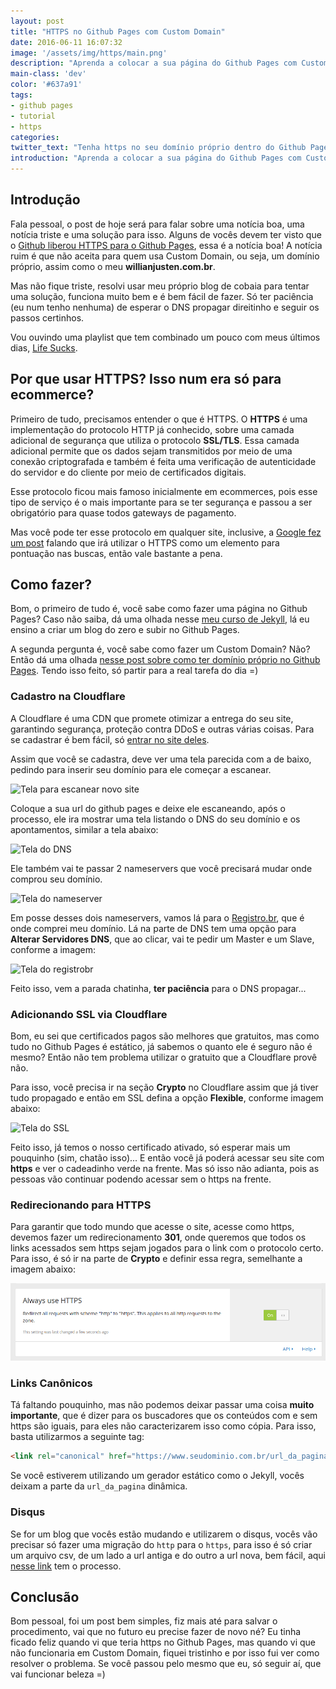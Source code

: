 ```yaml
---
layout: post
title: "HTTPS no Github Pages com Custom Domain"
date: 2016-06-11 16:07:32
image: '/assets/img/https/main.png'
description: "Aprenda a colocar a sua página do Github Pages com Custom Domain e HTTPS"
main-class: 'dev'
color: '#637a91'
tags:
- github pages
- tutorial
- https
categories:
twitter_text: "Tenha https no seu domínio próprio dentro do Github Pages"
introduction: "Aprenda a colocar a sua página do Github Pages com Custom Domain e HTTPS"
---
```


## Introdução

Fala pessoal, o post de hoje será para falar sobre uma notícia boa, uma notícia triste e uma solução para isso. Alguns de vocês devem ter visto que o [Github liberou HTTPS para o Github Pages](https://github.com/blog/2186-https-for-github-pages), essa é a notícia boa! A notícia ruim é que não aceita para quem usa Custom Domain, ou seja, um domínio próprio, assim como o meu **willianjusten.com.br**.

Mas não fique triste, resolvi usar meu próprio blog de cobaia para tentar uma solução, funciona muito bem e é bem fácil de fazer. Só ter paciência (eu num tenho nenhuma) de esperar o DNS propagar direitinho e seguir os passos certinhos.

Vou ouvindo uma playlist que tem combinado um pouco com meus últimos dias, [Life Sucks](https://open.spotify.com/user/spotify/playlist/5eSMIpsnkXJhXEPyRQCTSc).

## Por que usar HTTPS? Isso num era só para ecommerce?

Primeiro de tudo, precisamos entender o que é HTTPS. O **HTTPS** é uma implementação do protocolo HTTP já conhecido, sobre uma camada adicional de segurança que utiliza o protocolo **SSL/TLS**. Essa camada adicional permite que os dados sejam transmitidos por meio de uma conexão criptografada e também é feita uma verificação de autenticidade do servidor e do cliente por meio de certificados digitais.

Esse protocolo ficou mais famoso inicialmente em ecommerces, pois esse tipo de serviço é o mais importante para se ter segurança e passou a ser obrigatório para quase todos gateways de pagamento. 

Mas você pode ter esse protocolo em qualquer site, inclusive, a [Google fez um post](https://webmasters.googleblog.com/2014/08/https-as-ranking-signal.html) falando que irá utilizar o HTTPS como um elemento para pontuação nas buscas, então vale bastante a pena.

## Como fazer?

Bom, o primeiro de tudo é, você sabe como fazer uma página no Github Pages? Caso não saiba, dá uma olhada nesse [meu curso de Jekyll](http://willianjusten.teachable.com/courses/criando-sites-estaticos-com-jekyll), lá eu ensino a criar um blog do zero e subir no Github Pages.

A segunda pergunta é, você sabe como fazer um Custom Domain? Não? Então dá uma olhada [nesse post sobre como ter domínio próprio no Github Pages](https://willianjusten.com.br/dominio-proprio-no-github-pages/). Tendo isso feito, só partir para a real tarefa do dia =)

### Cadastro na Cloudflare

A Cloudflare é uma CDN que promete otimizar a entrega do seu site, garantindo segurança, proteção contra DDoS e outras várias coisas. Para se cadastrar é bem fácil, só [entrar no site deles](https://www.cloudflare.com/a/sign-up).

Assim que você se cadastra, deve ver uma tela parecida com a de baixo, pedindo para inserir seu domínio para ele começar a escanear.

![Tela para escanear novo site](/assets/img/https/add-site.png)

Coloque a sua url do github pages e deixe ele escaneando, após o processo, ele ira mostrar uma tela listando o DNS do seu domínio e os apontamentos, similar a tela abaixo:

![Tela do DNS](/assets/img/https/dns.png)

Ele também vai te passar 2 nameservers que você precisará mudar onde comprou seu domínio.

![Tela do nameserver](/assets/img/https/nameservers.png)

Em posse desses dois nameservers, vamos lá para o [Registro.br](https://registro.br/), que é onde comprei meu domínio. Lá na parte de DNS tem uma opção para **Alterar Servidores DNS**, que ao clicar, vai te pedir um Master e um Slave, conforme a imagem:

![Tela do registrobr](/assets/img/https/registrobr.png)

Feito isso, vem a parada chatinha, **ter paciência** para o DNS propagar...

### Adicionando SSL via Cloudflare

Bom, eu sei que certificados pagos são melhores que gratuitos, mas como tudo no Github Pages é estático, já sabemos o quanto ele é seguro não é mesmo? Então não tem problema utilizar o gratuito que a Cloudflare provê não.

Para isso, você precisa ir na seção **Crypto** no Cloudflare assim que já tiver tudo propagado e então em SSL defina a opção **Flexible**, conforme imagem abaixo:

![Tela do SSL](/assets/img/https/crypto.png)

Feito isso, já temos o nosso certificado ativado, só esperar mais um pouquinho (sim, chatão isso)... E então você já poderá acessar seu site com **https** e ver o cadeadinho verde na frente. Mas só isso não adianta, pois as pessoas vão continuar podendo acessar sem o https na frente.

### Redirecionando para HTTPS

Para garantir que todo mundo que acesse o site, acesse como https, devemos fazer um redirecionamento **301**, onde queremos que todos os links acessados sem https sejam jogados para o link com o protocolo certo. Para isso, é só ir na parte de **Crypto** e definir essa regra, semelhante a imagem abaixo:

![Tela de Redirect](/assets/img/https/redirect.png)

### Links Canônicos

Tá faltando pouquinho, mas não podemos deixar passar uma coisa **muito importante**, que é dizer para os buscadores que os conteúdos com e sem https são iguais, para eles não caracterizarem isso como cópia. Para isso, basta utilizarmos a seguinte tag:

```html
<link rel="canonical" href="https://www.seudominio.com.br/url_da_pagina">
```

Se você estiverem utilizando um gerador estático como o Jekyll, vocês deixam a parte da `url_da_pagina` dinâmica.

### Disqus

Se for um blog que vocês estão mudando e utilizarem o disqus, vocês vão precisar só fazer uma migração do `http` para o `https`, para isso é só criar um arquivo csv, de um lado a url antiga e do outro a url nova, bem fácil, aqui [nesse link](https://help.disqus.com/customer/en/portal/articles/912757-url-mapper) tem o processo.

## Conclusão

Bom pessoal, foi um post bem simples, fiz mais até para salvar o procedimento, vai que no futuro eu precise fazer de novo né? Eu tinha ficado feliz quando vi que teria https no Github Pages, mas quando vi que não funcionaria em Custom Domain, fiquei tristinho e por isso fui ver como resolver o problema. Se você passou pelo mesmo que eu, só seguir aí, que vai funcionar beleza =)















